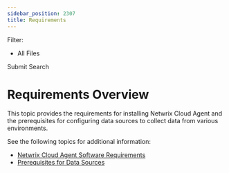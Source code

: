 ```yaml
---
sidebar_position: 2307
title: Requirements
---
```


Filter: 

* All Files

Submit Search

# Requirements Overview

This topic provides the requirements for installing Netwrix Cloud Agent and the prerequisites for configuring data sources to collect data from various environments.

See the following topics for additional information:

* [Netwrix Cloud Agent Software Requirements](CloudAgentRequirements "Agent Software Requirements")
* [Prerequisites for Data Sources](PrerequisitesForDataSources "Prerequisites for Data Sources")